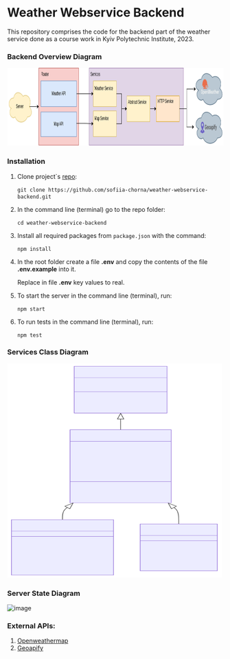 # Weather Webservice Backend

This repository comprises the code for the backend part of the weather service done as a course work in Kyiv Polytechnic Institute, 2023.

### Backend Overview Diagram
<img src="./doc/system-diagram.png" alt="image" width="1031" height="182">

### Installation
1. Clone project`s [repo](https://github.com/sofiia-chorna/weather-webservice-backend):

    ```
    git clone https://github.com/sofiia-chorna/weather-webservice-backend.git
    ```
2. In the command line (terminal) go to the repo folder:

    ```
    cd weather-webservice-backend
    ```

2. Install all required packages from ```package.json``` with the command:

    ```
    npm install
    ```

3.  In the root folder create a file **.env** and copy the contents of the file **.env.example** into it.

    Replace in file **.env** key values to real.

4. To start the server in the command line (terminal), run:

    ```
    npm start
    ```
5. To run tests in the command line (terminal), run:

    ```
    npm test
    ```

### Services Class Diagram
<img src="./doc/services-class-diagram.svg" alt="image" width="500" height="500">

### Server State Diagram
<img src="./doc/server-state-diagram.svg" alt="image" width="1000" height="auto">

### External APIs:
1. [Openweathermap](https://openweathermap.org/guide)
2. [Geoapify](https://www.geoapify.com/)
